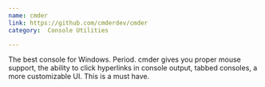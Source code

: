 ```yaml
---
name: cmder
link: https://github.com/cmderdev/cmder
category:  Console Utilities

---
```



The best console for Windows.  Period.  cmder gives you proper mouse support, the ability to click hyperlinks in console output, tabbed consoles, a more customizable UI.  This is a must have.